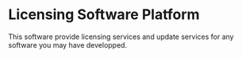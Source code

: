 # Licensing Software Platform

This software provide licensing services and update services for any software you may have developped.
